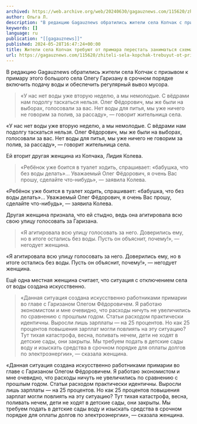 ```yaml
---
archived: https://web.archive.org/web/20240630/gagauznews.com/115620/zhiteli-sela-kopchak-trebuyut-ot-primara-perestat-zanimatsya-shemami.html
author: Ольга Л.
description: "В редакцию Gagauznews обратились жители села Копчак с призывом к примару этого большого села Олегу Гаризану в срочном порядке включить подачу воды и обеспечить регулярный вывоз мусора. «У нас нет воды уже вторую неделю, а мы немолодые. С вёдрами нам подолгу таскаться нельзя. Олег Фёдорович, мы же были на выборах, голосовали за вас. Нет воды для питья, мы уже ничего не говорим за полив, за рассаду», — говорит жительница села. Ей вторит другая женщина из Копчака, Лидия Колева. «Ребёнок уже боится в туалет ходить, спрашивает: «бабушка, что без воды делать»… Уважаемый Олег Фёдорович, я очень Вас прошу, сделайте что-нибудь», — […]"
keywords: []
language: ru
publication: "[[gagauznews]]"
published: 2024-05-28T16:47:24+00:00
title: Жители села Копчак требуют от примара перестать заниматься схемами
url: https://gagauznews.com/115620/zhiteli-sela-kopchak-trebuyut-ot-primara-perestat-zanimatsya-shemami.html
---
```


В редакцию Gagauznews обратились жители села Копчак с призывом к примару этого большого села Олегу Гаризану в срочном порядке включить подачу воды и обеспечить регулярный вывоз мусора.

> «У нас нет воды уже вторую неделю, а мы немолодые. С вёдрами нам подолгу таскаться нельзя. Олег Фёдорович, мы же были на выборах, голосовали за вас. Нет воды для питья, мы уже ничего не говорим за полив, за рассаду», — говорит жительница села.

«У нас нет воды уже вторую неделю, а мы немолодые. С вёдрами нам подолгу таскаться нельзя. Олег Фёдорович, мы же были на выборах, голосовали за вас. Нет воды для питья, мы уже ничего не говорим за полив, за рассаду», — говорит жительница села.

Ей вторит другая женщина из Копчака, Лидия Колева.

> «Ребёнок уже боится в туалет ходить, спрашивает: «бабушка, что без воды делать»… Уважаемый Олег Фёдорович, я очень Вас прошу, сделайте что-нибудь», — заявила Колева.

«Ребёнок уже боится в туалет ходить, спрашивает: «бабушка, что без воды делать»… Уважаемый Олег Фёдорович, я очень Вас прошу, сделайте что-нибудь», — заявила Колева.

Другая женщина признала, что ей стыдно, ведь она агитировала всю свою улицу голосовать за Гаризана.

> «Я агитировала всю улицу голосовать за него. Доверились ему, но в итоге остались без воды. Пусть он объяснит, почему!», — негодует женщина.

«Я агитировала всю улицу голосовать за него. Доверились ему, но в итоге остались без воды. Пусть он объяснит, почему!», — негодует женщина.

Ещё одна местная женщина считает, что ситуация с отключением села от воды создана искусственно.

> «Данная ситуация создана искусственно работниками примарии во главе с Гаризаном Олегом Фёдоровичем. Я работаю экономистом и мне очевидно, что расходы ничуть не увеличились по сравнению с прошлым годом. Статьи расходом практически идентичны. Выросли лишь зарплаты — на 25 процентов. Но как 25 процентов повышения зарплат могли повлиять на эту ситуацию? Тут тихая катастрофа, весна, поливать нечем, дети не ходят в детские сады, они закрыты. Мы требуем подать в детские сады воду и изыскать средства в срочном порядке для оплаты долгов по электроэнергии», — сказала женщина.

«Данная ситуация создана искусственно работниками примарии во главе с Гаризаном Олегом Фёдоровичем. Я работаю экономистом и мне очевидно, что расходы ничуть не увеличились по сравнению с прошлым годом. Статьи расходом практически идентичны. Выросли лишь зарплаты — на 25 процентов. Но как 25 процентов повышения зарплат могли повлиять на эту ситуацию? Тут тихая катастрофа, весна, поливать нечем, дети не ходят в детские сады, они закрыты. Мы требуем подать в детские сады воду и изыскать средства в срочном порядке для оплаты долгов по электроэнергии», — сказала женщина.